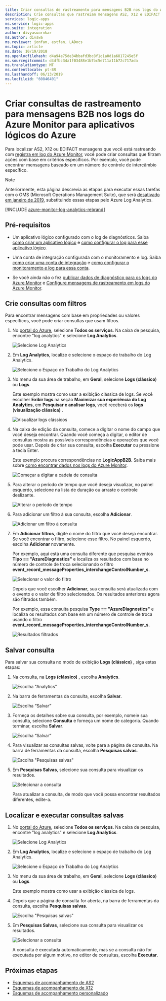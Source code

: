 ```yaml
---
title: Criar consultas de rastreamento para mensagens B2B nos logs do Azure Monitor - aplicativos lógicos do Azure | Microsoft Docs
description: Crie consultas que rastreiam mensagens AS2, X12 e EDIFACT no Azure Log Analytics para os Aplicativos Lógicos do Azure
services: logic-apps
ms.service: logic-apps
ms.suite: integration
author: divyaswarnkar
ms.author: divswa
ms.reviewer: jonfan, estfan, LADocs
ms.topic: article
ms.date: 10/19/2018
ms.openlocfilehash: d4a94e75de34bbafd3bc8f1c1a0d1a6817245e5f
ms.sourcegitcommit: d4dfbc34a1f03488e1b7bc5e711a11b72c717ada
ms.translationtype: MT
ms.contentlocale: pt-BR
ms.lasthandoff: 06/13/2019
ms.locfileid: "60846401"
---
```

# <a name="create-tracking-queries-for-b2b-messages-in-azure-monitor-logs-for-azure-logic-apps"></a>Criar consultas de rastreamento para mensagens B2B nos logs do Azure Monitor para aplicativos lógicos do Azure

Para localizar AS2, X12 ou EDIFACT mensagens que você está rastreando com [registra em log do Azure Monitor](../log-analytics/log-analytics-overview.md), você pode criar consultas que filtram ações com base em critérios específicos. Por exemplo, você pode encontrar mensagens baseado em um número de controle de intercâmbio específico.

> [!NOTE]
> Anteriormente, esta página descrevia as etapas para executar essas tarefas com o OMS (Microsoft Operations Management Suite), que será [desativado em janeiro de 2019](../azure-monitor/platform/oms-portal-transition.md), substituindo essas etapas pelo Azure Log Analytics. 

[!INCLUDE [azure-monitor-log-analytics-rebrand](../../includes/azure-monitor-log-analytics-rebrand.md)]

## <a name="prerequisites"></a>Pré-requisitos

* Um aplicativo lógico configurado com o log de diagnósticos. Saiba [como criar um aplicativo lógico](quickstart-create-first-logic-app-workflow.md) e [como configurar o log para esse aplicativo lógico](../logic-apps/logic-apps-monitor-your-logic-apps.md#azure-diagnostics).

* Uma conta de integração configurada com o monitoramento e log. Saiba [como criar uma conta de integração](../logic-apps/logic-apps-enterprise-integration-create-integration-account.md) e [como configurar o monitoramento e log para essa conta](../logic-apps/logic-apps-monitor-b2b-message.md).

* Se você ainda não o fez [publicar dados de diagnóstico para os logs do Azure Monitor](../logic-apps/logic-apps-track-b2b-messages-omsportal.md) e [Configure mensagens de rastreamento em logs do Azure Monitor](../logic-apps/logic-apps-track-b2b-messages-omsportal.md).

## <a name="create-queries-with-filters"></a>Crie consultas com filtros

Para encontrar mensagens com base em propriedades ou valores específicos, você pode criar consultas que usam filtros. 

1. No [portal do Azure](https://portal.azure.com), selecione **Todos os serviços**. Na caixa de pesquisa, encontre "log analytics" e selecione **Log Analytics**.

   ![Selecione Log Analytics](media/logic-apps-track-b2b-messages-omsportal-query-filter-control-number/find-log-analytics.png)

1. Em **Log Analytics**, localize e selecione o espaço de trabalho do Log Analytics. 

   ![Selecione o Espaço de Trabalho do Log Analytics](media/logic-apps-track-b2b-messages-omsportal-query-filter-control-number/select-log-analytics-workspace.png)

1. No menu da sua área de trabalho, em **Geral**, selecione **Logs (clássico)** ou **Logs**. 

   Este exemplo mostra como usar a exibição clássica de logs. 
   Se você escolher **Exibir logs** na seção **Maximizar sua experiência do Log Analytics**, em **Pesquisar e analisar logs**, você receberá os **logs (visualização clássica)** . 

   ![Visualizar logs clássicos](media/logic-apps-track-b2b-messages-omsportal-query-filter-control-number/view-classic-logs.png)

1. Na caixa de edição da consulta, comece a digitar o nome do campo que você deseja encontrar. Quando você começa a digitar, o editor de consultas mostra as possíveis correspondências e operações que você pode usar. Depois de criar sua consulta, escolha **Executar** ou pressione a tecla Enter.

   Este exemplo procura correspondências no **LogicAppB2B**. 
   Saiba mais sobre [como encontrar dados nos logs do Azure Monitor](../log-analytics/log-analytics-log-searches.md).

   ![Começar a digitar a cadeia de consulta](media/logic-apps-track-b2b-messages-omsportal-query-filter-control-number/create-query.png)

1. Para alterar o período de tempo que você deseja visualizar, no painel esquerdo, selecione na lista de duração ou arraste o controle deslizante. 

   ![Alterar o período de tempo](media/logic-apps-track-b2b-messages-omsportal-query-filter-control-number/change-timeframe.png)

1. Para adicionar um filtro à sua consulta, escolha **Adicionar**. 

   ![Adicionar um filtro à consulta](media/logic-apps-track-b2b-messages-omsportal-query-filter-control-number/add-filter.png)

1. Em **Adicionar filtros**, digite o nome do filtro que você deseja encontrar. Se você encontrar o filtro, selecione esse filtro. No painel esquerdo, escolha **Adicionar** novamente.

   Por exemplo, aqui está uma consulta diferente que pesquisa eventos **Tipo == "AzureDiagnostics"** e localiza os resultados com base no número de controle de troca selecionando o filtro **event_record_messageProperties_interchangeControlNumber_s**.

   ![Selecionar o valor do filtro](media/logic-apps-track-b2b-messages-omsportal-query-filter-control-number/filter-example.png)

   Depois que você escolher **Adicionar**, sua consulta será atualizada com o evento e o valor de filtro selecionados. 
   Os resultados anteriores agora são filtrados também. 

   Por exemplo, essa consulta pesquisa **Type == "AzureDiagnostics"** e localiza os resultados com base em um número de controle de troca usando o filtro **event_record_messageProperties_interchangeControlNumber_s**.

   ![Resultados filtrados](media/logic-apps-track-b2b-messages-omsportal-query-filter-control-number/filtered-results.png)

<a name="save-oms-query"></a>

## <a name="save-query"></a>Salvar consulta

Para salvar sua consulta no modo de exibição **Logs (clássico)** , siga estas etapas:

1. Na consulta, na **Logs (clássico)** , escolha **Analytics**. 

   ![Escolha "Analytics"](media/logic-apps-track-b2b-messages-omsportal-query-filter-control-number/choose-analytics.png)

1. Na barra de ferramentas da consulta, escolha **Salvar**.

   ![Escolha “Salvar”](media/logic-apps-track-b2b-messages-omsportal-query-filter-control-number/save-query.png)

1. Forneça os detalhes sobre sua consulta, por exemplo, nomeie sua consulta, selecione **Consulta** e forneça um nome de categoria. Quando terminar, escolha **Salvar**.

   ![Escolha “Salvar”](media/logic-apps-track-b2b-messages-omsportal-query-filter-control-number/query-details.png)

1. Para visualizar as consultas salvas, volte para a página de consulta. Na barra de ferramentas da consulta, escolha **Pesquisas salvas**.

   ![Escolha "Pesquisas salvas"](media/logic-apps-track-b2b-messages-omsportal-query-filter-control-number/choose-saved-searches.png)

1. Em **Pesquisas Salvas**, selecione sua consulta para visualizar os resultados. 

   ![Selecionar a consulta](media/logic-apps-track-b2b-messages-omsportal-query-filter-control-number/saved-query-results.png)

   Para atualizar a consulta, de modo que você possa encontrar resultados diferentes, edite-a.

## <a name="find-and-run-saved-queries"></a>Localizar e executar consultas salvas

1. No [portal do Azure](https://portal.azure.com), selecione **Todos os serviços**. Na caixa de pesquisa, encontre "log analytics" e selecione **Log Analytics**.

   ![Selecione Log Analytics](media/logic-apps-track-b2b-messages-omsportal-query-filter-control-number/find-log-analytics.png)

1. Em **Log Analytics**, localize e selecione o espaço de trabalho do Log Analytics. 

   ![Selecione o Espaço de Trabalho do Log Analytics](media/logic-apps-track-b2b-messages-omsportal-query-filter-control-number/select-log-analytics-workspace.png)

1. No menu da sua área de trabalho, em **Geral**, selecione **Logs (clássico)** ou **Logs**. 

   Este exemplo mostra como usar a exibição clássica de logs. 

1. Depois que a página de consulta for aberta, na barra de ferramentas da consulta, escolha **Pesquisas salvas**.

   ![Escolha "Pesquisas salvas"](media/logic-apps-track-b2b-messages-omsportal-query-filter-control-number/choose-saved-searches.png)

1. Em **Pesquisas Salvas**, selecione sua consulta para visualizar os resultados. 

   ![Selecionar a consulta](media/logic-apps-track-b2b-messages-omsportal-query-filter-control-number/saved-query-results.png) 

   A consulta é executada automaticamente, mas se a consulta não for executada por algum motivo, no editor de consultas, escolha **Executar**.

## <a name="next-steps"></a>Próximas etapas

* [Esquemas de acompanhamento de AS2](../logic-apps/logic-apps-track-integration-account-as2-tracking-schemas.md)
* [Esquemas de acompanhamento de X12](../logic-apps/logic-apps-track-integration-account-x12-tracking-schema.md)
* [Esquemas de acompanhamento personalizado](../logic-apps/logic-apps-track-integration-account-custom-tracking-schema.md)